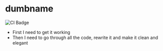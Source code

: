 # dumbname

![CI Badge](https://github.com/ethanuppal/nerdtalk/actions/workflows/ci.yaml/badge.svg)

- First I need to get it working
- Then I need to go through all the code, rewrite it and make it clean and
elegant
